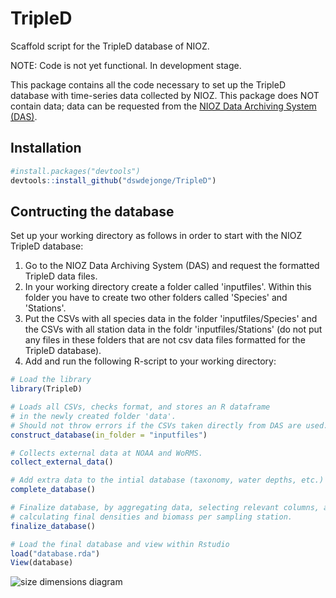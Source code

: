 # TripleD
Scaffold script for the TripleD database of NIOZ.

NOTE: Code is not yet functional. In development stage.

This package contains all the code necessary to set up the TripleD database with time-series data collected by NIOZ. This package does NOT contain data; data can be requested from the [NIOZ Data Archiving System (DAS)](https://www.nioz.nl/en/expertise/north-sea-research-centre/nwa-north-sea-in-transition/das).

## Installation
```R
#install.packages("devtools")
devtools::install_github("dswdejonge/TripleD")
```

## Contructing the database
Set up your working directory as follows in order to start with the NIOZ TripleD database:  

1. Go to the NIOZ Data Archiving System (DAS) and request the formatted TripleD data files.  
2. In your working directory create a folder called 'inputfiles'. Within this folder you have to create two other folders called 'Species' and 'Stations'.   
3. Put the CSVs with all species data in the folder 'inputfiles/Species' and the CSVs with all station data in the foldr 'inputfiles/Stations' (do not put any files in these folders that are not csv data files formatted for the TripleD database).  
4. Add and run the following R-script to your working directory:

```R
# Load the library
library(TripleD)

# Loads all CSVs, checks format, and stores an R dataframe 
# in the newly created folder 'data'.
# Should not throw errors if the CSVs taken directly from DAS are used.
construct_database(in_folder = "inputfiles")

# Collects external data at NOAA and WoRMS.
collect_external_data()

# Add extra data to the intial database (taxonomy, water depths, etc.)
complete_database()

# Finalize database, by aggregating data, selecting relevant columns, and
# calculating final densities and biomass per sampling station.
finalize_database()

# Load the final database and view within Rstudio
load("database.rda")
View(database)
```

![size dimensions diagram](https://raw.githubusercontent.com/ddejonge/TripleD/master/inst/extdata/_morphologies.png)

